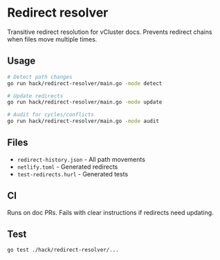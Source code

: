 # Redirect resolver

Transitive redirect resolution for vCluster docs. Prevents redirect chains when files move multiple times.

## Usage

```bash
# Detect path changes
go run hack/redirect-resolver/main.go -mode detect

# Update redirects
go run hack/redirect-resolver/main.go -mode update

# Audit for cycles/conflicts
go run hack/redirect-resolver/main.go -mode audit
```

## Files

- `redirect-history.json` - All path movements
- `netlify.toml` - Generated redirects
- `test-redirects.hurl` - Generated tests

## CI

Runs on doc PRs. Fails with clear instructions if redirects need updating.

## Test

```bash
go test ./hack/redirect-resolver/...
```